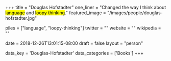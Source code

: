 +++
title = "Douglas Hofstadter"
one_liner = "Changed the way I think about <mark>language</mark> and <mark>loopy thinking</mark>."
featured_image = "/images/people/douglas-hofstadter.jpg"

piles = ["language", "loopy-thinking"]
twitter = ""
website = ""
wikipedia = ""

date = 2018-12-26T13:01:15-08:00
draft = false
layout = "person"

data_key = 'Douglas-Hofstadter'
data_categories = ['Books']
+++

